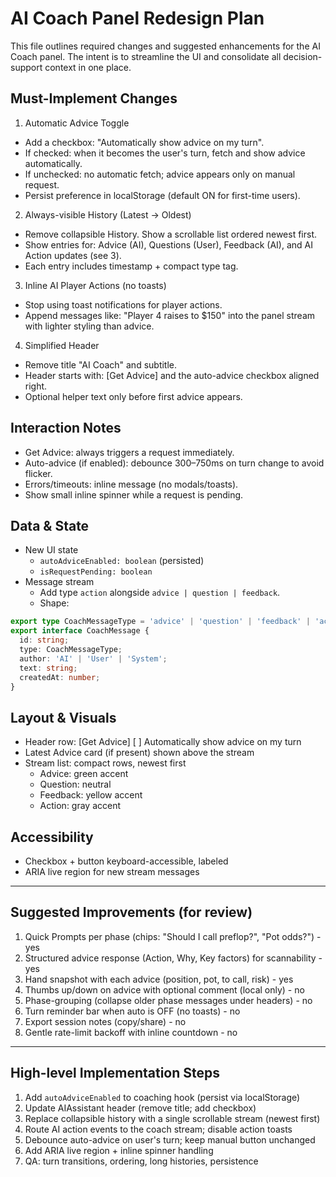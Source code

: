 # AI Coach Panel Redesign Plan

This file outlines required changes and suggested enhancements for the AI Coach panel. The intent is to streamline the UI and consolidate all decision-support context in one place.

## Must-Implement Changes

1) Automatic Advice Toggle
- Add a checkbox: "Automatically show advice on my turn".
- If checked: when it becomes the user's turn, fetch and show advice automatically.
- If unchecked: no automatic fetch; advice appears only on manual request.
- Persist preference in localStorage (default ON for first-time users).

2) Always-visible History (Latest → Oldest)
- Remove collapsible History. Show a scrollable list ordered newest first.
- Show entries for: Advice (AI), Questions (User), Feedback (AI), and AI Action updates (see 3).
- Each entry includes timestamp + compact type tag.

3) Inline AI Player Actions (no toasts)
- Stop using toast notifications for player actions.
- Append messages like: "Player 4 raises to $150" into the panel stream with lighter styling than advice.

4) Simplified Header
- Remove title "AI Coach" and subtitle.
- Header starts with: [Get Advice] and the auto-advice checkbox aligned right.
- Optional helper text only before first advice appears.

## Interaction Notes
- Get Advice: always triggers a request immediately.
- Auto-advice (if enabled): debounce 300–750ms on turn change to avoid flicker.
- Errors/timeouts: inline message (no modals/toasts).
- Show small inline spinner while a request is pending.

## Data & State
- New UI state
  - `autoAdviceEnabled: boolean` (persisted)
  - `isRequestPending: boolean`
- Message stream
  - Add type `action` alongside `advice | question | feedback`.
  - Shape:
```ts
export type CoachMessageType = 'advice' | 'question' | 'feedback' | 'action';
export interface CoachMessage {
  id: string;
  type: CoachMessageType;
  author: 'AI' | 'User' | 'System';
  text: string;
  createdAt: number;
}
```

## Layout & Visuals
- Header row: [Get Advice]  [ ] Automatically show advice on my turn
- Latest Advice card (if present) shown above the stream
- Stream list: compact rows, newest first
  - Advice: green accent
  - Question: neutral
  - Feedback: yellow accent
  - Action: gray accent

## Accessibility
- Checkbox + button keyboard-accessible, labeled
- ARIA live region for new stream messages

---

## Suggested Improvements (for review)
1) Quick Prompts per phase (chips: "Should I call preflop?", "Pot odds?") - yes
2) Structured advice response (Action, Why, Key factors) for scannability - yes
3) Hand snapshot with each advice (position, pot, to call, risk) - yes
4) Thumbs up/down on advice with optional comment (local only) - no
5) Phase-grouping (collapse older phase messages under headers) - no
6) Turn reminder bar when auto is OFF (no toasts) - no
7) Export session notes (copy/share) - no
8) Gentle rate-limit backoff with inline countdown - no

---

## High-level Implementation Steps
1) Add `autoAdviceEnabled` to coaching hook (persist via localStorage)
2) Update AIAssistant header (remove title; add checkbox)
3) Replace collapsible history with a single scrollable stream (newest first)
4) Route AI action events to the coach stream; disable action toasts
5) Debounce auto-advice on user's turn; keep manual button unchanged
6) Add ARIA live region + inline spinner handling
7) QA: turn transitions, ordering, long histories, persistence
